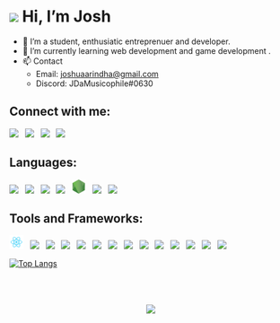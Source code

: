 # <img src="https://raw.githubusercontent.com/MartinHeinz/MartinHeinz/master/wave.gif" width="30px"> Hi, I’m Josh

- 👀 I’m a student, enthusiatic entreprenuer and  developer.
- 🌱 I’m currently learning web development and game development .
- 📫 Contact
     -  Email: joshuaarindha@gmail.com
     -  Discord: JDaMusicophile#0630
## Connect with me:
[<img src="https://image.flaticon.com/icons/png/128/1384/1384063.png" width="25px"/>][Instagram] &nbsp;
[<img src="https://image.flaticon.com/icons/png/128/174/174848.png" width="25px"/>][Facebook] &nbsp;
[<img src="https://image.flaticon.com/icons/png/128/733/733579.png" width="25px"/>][Twitter] &nbsp;
[<img src="https://image.flaticon.com/icons/png/128/2377/2377860.png" width="25px"/>][Website] &nbsp;

## Languages:
<img src="https://cdn.iconscout.com/icon/free/png-64/javascript-1-225993.png" width="25px"/> &nbsp; 
<img src="https://cdn.iconscout.com/icon/free/png-64/html-3628838-3030115.png" width="25px"/> &nbsp;
<img src="https://cdn.iconscout.com/icon/free/png-64/css3-11-1175239.png" width="25px"/> &nbsp;
<img src="https://cdn.iconscout.com/icon/free/png-64/python-2-226051.png" width="25px"/> &nbsp;
<img src="https://raw.githubusercontent.com/github/explore/80688e429a7d4ef2fca1e82350fe8e3517d3494d/topics/nodejs/nodejs.png" width="25px"/> &nbsp;
<img src="https://cdn.iconscout.com/icon/free/png-64/c-programming-569564.png" width="25px"/> &nbsp;
<img src="https://cdn.iconscout.com/icon/free/png-64/c-plus-569563.png" width="25px" /> &nbsp;

## Tools and Frameworks:
<img src="https://raw.githubusercontent.com/github/explore/80688e429a7d4ef2fca1e82350fe8e3517d3494d/topics/react/react.png" width="25px"/> &nbsp;
<img src="https://camo.githubusercontent.com/d5bd7ee34ab0250c1613c61add0f937fb4917cde97e77cb0e86c634fec22b4e9/68747470733a2f2f6b617573747562682e6465762f696d672f6e6578746a732e36333338653362312e706e67" width="25px"/> &nbsp;
<img src="https://sass-lang.com/assets/img/logos/logo-b6e1ef6e.svg" width="25px"/> &nbsp;
<img src="https://upload.wikimedia.org/wikipedia/commons/thumb/c/cd/Visual_Studio_2017_Logo.svg/1024px-Visual_Studio_2017_Logo.svg.png" width="25px"/> &nbsp;
<img src="https://upload.wikimedia.org/wikipedia/commons/thumb/9/9a/Visual_Studio_Code_1.35_icon.svg/1024px-Visual_Studio_Code_1.35_icon.svg.png" width="25px"/> &nbsp;
<img src="https://dashboard.magic.link/images/logo.svg" width="25px"/> &nbsp;
<img src="https://d2zv2ciw0ln4h1.cloudfront.net/uploads/hp-logo-hero_c94026101f.svg" width="25px"/> &nbsp;
<img src="https://cdn.iconscout.com/icon/free/png-64/heroku-5-569467.png" width="25px"/> &nbsp;
<img src="https://cdn.iconscout.com/icon/free/png-64/git-225996.png" width="25px"/> &nbsp;
<img src="https://cdn.iconscout.com/icon/free/png-64/npm-3-1175132.png" width="25px"/> &nbsp;
<img src="https://cdn.iconscout.com/icon/free/png-64/gitlab-7-1175194.png" width="25px"/> &nbsp;
<img src="https://cdn.iconscout.com/icon/free/png-64/sourcetree-3629070-3030342.png" width="25px"/> &nbsp;
<img src="https://www.ventuz.com/wp-content/uploads/2020/12/UnrealEngine-logos.png" width="25px"/> &nbsp;
<img src="https://cdn.iconscout.com/icon/free/png-64/aws-1869025-1583149.png" width="25px" /> &nbsp;

[![Top Langs](https://github-readme-stats.vercel.app/api/top-langs/?username=JDaMusicophile&layout=compact)](https://github.com/JDamusicophile/github-readme-stats)

<br/>
<br/>

<p align="center">
    <img src="https://camo.githubusercontent.com/7998890254268d8ed476c9f66d3fa59d21dd354d2090036083c82af4cda2a0eb/68747470733a2f2f666f7274686562616467652e636f6d2f696d616765732f6261646765732f6275696c742d776974682d6c6f76652e737667" align="center"/>
</p>

<!---
JDaMusicophile/JDaMusicophile is a ✨ special ✨ repository because its `README.md` (this file) appears on your GitHub profile.
You can click the Preview link to take a look at your changes.
--->

[instagram]: https://www.instagram.com/j_damusicophile/
[Twitter]: https://twitter.com/JDaMusicophile
[Facebook]: https://www.facebook.com/JDaMusicophile
[Website]: https://joshua-silva.vercel.app/
